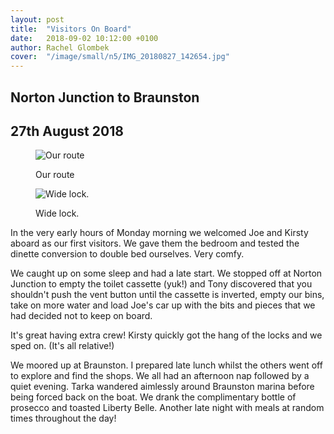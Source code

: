 ```yaml
---
layout: post
title:  "Visitors On Board"
date:   2018-09-02 10:12:00 +0100
author: Rachel Glombek
cover:  "/image/small/n5/IMG_20180827_142654.jpg"
---
```


<h2>Norton Junction to Braunston</h2>
<h2>27th August 2018</h2>


<figure>
 <img src="{{site.baseurl}}/image/maps/n5map.png" alt="Our route" >
 <figcaption>
 <p>Our route</p>
 </figcaption>
</figure>



<figure>
 <img src="{{site.baseurl}}/image/small/n5/IMG_20180827_142654.jpg" alt="Wide lock." >

 <figcaption>
 <p>Wide lock.</p>
 </figcaption>
</figure>


<p>In the very early hours of Monday morning we welcomed Joe and Kirsty aboard as our first visitors. We gave them the bedroom and tested the dinette conversion to double bed ourselves. Very comfy.</p>

<p>We caught up on some sleep and had a late start. We stopped off at Norton Junction to empty the toilet cassette (yuk!) and Tony discovered that you shouldn't push the vent button until the cassette is inverted, empty our bins, take on more water and load Joe's car up with the bits and pieces that we had decided not to keep on board.</p>

<p>It's great having extra crew! Kirsty quickly got the hang of the locks and we sped on. (It's all relative!)</p>

<p>We moored up at Braunston. I prepared late lunch whilst the others went off to explore and find the shops. We all had an afternoon nap followed by a quiet evening. Tarka wandered aimlessly around  Braunston marina before being forced back on the boat. We drank the complimentary bottle of prosecco and toasted Liberty Belle. Another late night with meals at random times throughout the day!</p>
